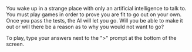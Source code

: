You wake up in a strange place with only an artificial intelligence to talk to. You must play games in order to prove you are fit to go out on your own. Once you pass the tests, the AI will let you go. Will you be able to make it out or will there be a reason as to why you would not want to go?

To play, type your answers next to the ">" prompt at the bottom of the screen.
